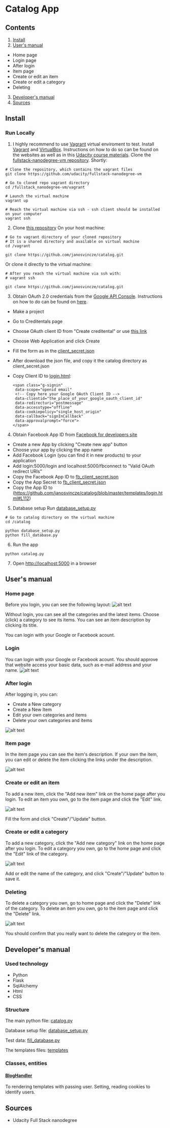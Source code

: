 # Catalog App
## Contents
1. [Install](#install)
2. [User's manual](#users-manual)
  * Home page
  * Login page
  * After login
  * Item page
  * Create or edit an item
  * Create or edit a category
  * Deleting
3. [Developer's manual](#developers-manual)
4. [Sources](#sources)

## Install
### Run Locally
 1. I highly recommend to use [Vagrant](https://www.vagrantup.com/) virtual enviroment to test. 
 Install [Vagrant](https://www.vagrantup.com/) and [VirtualBox](https://www.virtualbox.org/). Instructions on how to do so can be found on the websites as well as in this [Udacity course materials](https://www.udacity.com/wiki/ud088/vagrant).
 Clone the [fullstack-nanodegree-vm repository](https://github.com/udacity/fullstack-nanodegree-vm). Shortly:
 
 ```
 # Clone the repository, which contains the vagrant files
 git clone https://github.com/udacity/fullstack-nanodegree-vm
 
 # Go to cloned repo vagrant directory
 cd /fullstack_nanodegree-vm/vagrant
 
 # Launch the virtual machine
 vagrant up
 
 # Reach the virtual machine via ssh - ssh client should be installed on your computer
 vagrant ssh
 ```
 
 2. Clone [this repository](https://github.com/janosvincze/catalog.git)
 On your host machine:
 
 ```
 # Go to vagrant directory of your cloned repository
 # It is a shared directory and available on virtual machine
 cd /vagrant
 
 git clone https://github.com/janosvincze/catalog.git
 ```
 
 Or clone it directly to the virtual machine:
 
  ```
 # After you reach the virtual machine via ssh with:
 # vagrant ssh
 
 git clone https://github.com/janosvincze/catalog.git
 ```
 
 3. Obtain OAuth 2.0 credentials from the [Google API Console](https://console.developers.google.com).
 Instructions on how to do can be found on [here](https://developers.google.com/identity/protocols/OAuth2).
 
  * Make a project
  * Go to Creditentals page
  * Choose OAuth client ID from "Create creditental" or use [this link](https://console.developers.google.com/apis/credentials/oauthclient)
  * Choose Web Application and click Create
  * Fill the form as in the [client_secret.json](https://github.com/janosvincze/catalog/blob/master/client_secrets.json)
  * After download the json file, and copy it the catalog directory as client_secret.json
  * Copy Client ID to [login.html](https://github.com/janosvincze/catalog/blob/master/templates/login.html#L48):
  
    ```
    <span class="g-signin"
     data-scope="openid email"
     <!-- Copy here your Google OAuth Client ID -->
     data-clientid="the_place_of_your_google_oauth_client_id"
     data-redirecturi="postmessage"
     data-accesstype="offline"
     data-cookiepolicy="single_host_origin"
     data-callback="signInCallback"
     data-approvalprompt="force">
    </span>
    ```
    
 4. Obtain Facebook App ID from [Facebook for developers site](https://developers.facebook.com/apps/)
   * Create a new App by clicking "Create new app" button
   * Choose your app by clicking the app name
   * Add Facebook Login (you can find it in new products) to your application
   * Add login:5000/login and localhost:5000/fbconnect to "Valid OAuth redirect URIs"
   * Copy the Facebook App ID to [fb_client_secret.json](https://github.com/janosvincze/catalog/blob/master/fb_client_secrets.json#L3)
   * Copy the App Secret to [fb_client_secret.json](https://github.com/janosvincze/catalog/blob/master/fb_client_secrets.json#L4)
   * Copy the App ID to (https://github.com/janosvincze/catalog/blob/master/templates/login.html#L112)
   
 5. Database setup
 Run [database_setup.py](https://github.com/janosvincze/catalog/blob/master/database_setup.py)
 
 ```
 # Go to catalog directory on the virtual machine 
 cd /catalog
 
 python database_setup.py
 python fill_database.py
 ```
 
 6. Run the app
 
  ```
 python catalog.py
 ```
 
 7. Open [http://localhost:5000](http://localhost:5000) in a browser
 
 
 
## User's manual
### Home page
Before you login, you can see the following layout: 
![alt text][home_page_picture]

Without login, you can see all the categories and the latest items. Choose (click) a category to see its items.
You can see an item description by clicking its title.

You can login with your Google or Facebook acount.

### Login
You can login with your Google or Facebook acount. You should approve that website access your basic data, such as e-mail address and your name.
![alt text][login_picture]

### After login

 After logging in, you can:
  * Create a New category
  * Create a New Item
  * Edit your own categories and items
  * Delete your own categories and items

![alt text][logged_home_page_picture]

### Item page

In the item page you can see the item's description. If your own the item, you can edit or delete the item clicking the links under the description.

![alt text][item_page_picture]

### Create or edit an item

To add a new item, click the "Add new item" link on the home page after you login.
To edit an item you own, go to the item page and click the "Edit" link.

![alt text][edit_item_picture]

Fill the form and click "Create"/"Update" button.

### Create or edit a category

To add a new category, click the "Add new category" link on the home page after you login.
To edit a category you own, go to the home page and click the "Edit" link of the category.

![alt text][new_category_picture]

Add or edit the name of the category, and click "Create"/"Update" button to save it.

### Deleting

To delete a category you own, go to home page and click the "Delete" link of the category.
To delete an item you own, go to the item page and click the "Delete" link.

![alt text][deleting_confirmation]

You should confirm that you really want to delete the category or the item.


## Developer's manual

### Used technology
  * Python
  * Flask
  * SqlAlchemy
  * Html
  * CSS

### Structure

The main python file: [catalog.py](https://github.com/janosvincze/catalog/blob/master/catalog.py)

Database setup file: [database_setup.py](https://github.com/janosvincze/catalog/blob/master/database_setup.py)

Test data: [fill_database.py](https://github.com/janosvincze/catalog/blob/master/fill_database.py)

The templates files: [templates](https://github.com/janosvincze/catalog/tree/master/templates)


### Classes, entities

#### [BlogHandler](https://github.com/janosvincze/blog/blob/master/main.py#L59)
To rendering templates with passing user. Setting, reading cookies to identify users.

## Sources
  * Udacity Full Stack nanodegree

[home_page_picture]: https://github.com/janosvincze/catalog/blob/master/screenshot/homepage.png "Home page"
[login_picture]: https://github.com/janosvincze/catalog/blob/master/screenshot/Login.png "Login page"
[logged_home_page_picture]: https://github.com/janosvincze/catalog/blob/master/screenshot/logged_homepage.png "After login"
[item_page_picture]: https://github.com/janosvincze/catalog/blob/master/screenshot/item.png "An item's page"
[edit_item_picture]: https://github.com/janosvincze/catalog/blob/master/screenshot/edit_item.png "Editing an item"
[new_category_picture]: https://github.com/janosvincze/catalog/blob/master/screenshot/new_category.png "Create a new category"
[deleting_confirmation]: https://github.com/janosvincze/catalog/blob/master/screenshot/confirm_deleting.png "Deleting a category"
